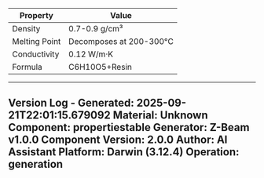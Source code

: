 | Property | Value |
|----------|-------|
| Density | 0.7-0.9 g/cm³ |
| Melting Point | Decomposes at 200-300°C |
| Conductivity | 0.12 W/m·K |
| Formula | C6H10O5+Resin |


---
Version Log - Generated: 2025-09-21T22:01:15.679092
Material: Unknown
Component: propertiestable
Generator: Z-Beam v1.0.0
Component Version: 2.0.0
Author: AI Assistant
Platform: Darwin (3.12.4)
Operation: generation
---